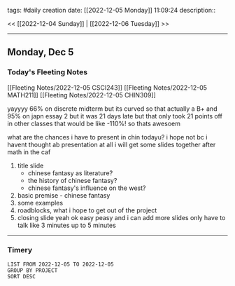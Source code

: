 tags: #daily
creation date: [[2022-12-05 Monday]] 11:09:24
description::

<< [[2022-12-04 Sunday]] | [[2022-12-06 Tuesday]] >> 

---

## Monday, Dec 5

### Today's Fleeting Notes
[[Fleeting Notes/2022-12-05 CSCI243]]
[[Fleeting Notes/2022-12-05 MATH211]]
[[Fleeting Notes/2022-12-05 CHIN309]]

yayyyy 66% on discrete midterm but its curved so that actually a B+
and 95% on japn essay 2 but it was 21 days late but that only took 21 points off in other classes that would be like -110%! so thats awesoem

what are the chances i have to present in chin todayu? i hope not bc i havent thought ab presentation at all
i will get some slides together after math in the caf
1. title slide
	- chinese fantasy as literature?
	- the history of chinese fantasy?
	- chinese fantasy's influence on the west?
1. basic premise - chinese fantasy
2. some examples
3. roadblocks, what i hope to get out of the project
4. closing slide
yeah ok easy peasy
and i can add more slides
only have to talk like 3 minutes up to 5 minutes

---

### Timery
```toggl
LIST FROM 2022-12-05 TO 2022-12-05
GROUP BY PROJECT
SORT DESC
```